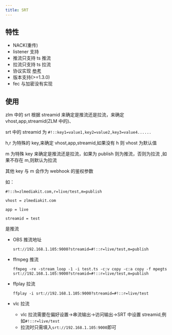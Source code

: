 ```yaml
---
title: SRT
---
```


## 特性

- NACK(重传)
- listener 支持
- 推流只支持 ts 推流
- 拉流只支持 ts 拉流
- 协议实现 [参考](https://haivision.github.io/srt-rfc/draft-sharabayko-srt.html)
- 版本支持(>=1.3.0)
- fec 与加密没有实现

## 使用

zlm 中的 srt 根据 streamid 来确定是推流还是拉流，来确定 vhost,app,streamid(ZLM 中的)、

srt 中的 streamid 为 `#!::key1=value1,key2=value2,key3=value4......`

h,r 为特殊的 key,来确定 vhost,app,streamid,如果没有 h 则 vhost 为默认值

m 为特殊 key 来确定是推流还是拉流，如果为 publish 则为推流，否则为拉流 ,如果不存在 m,则默认为拉流

其他 key 与 m 会作为 webhook 的鉴权参数

如：

```
#!::h=zlmediakit.com,r=live/test,m=publish

vhost = zlmediakit.com

app = live

streamid = test
```

是推流

- OBS 推流地址

  `srt://192.168.1.105:9000?streamid=#!::r=live/test,m=publish`

- ffmpeg 推流

  `ffmpeg -re -stream_loop -1 -i test.ts -c:v copy -c:a copy -f mpegts srt://192.168.1.105:9000?streamid=#!::r=live/test,m=publish`

- ffplay 拉流

  `ffplay -i srt://192.168.1.105:9000?streamid=#!::r=live/test`

- vlc 拉流
  - vlc 拉流需要在偏好设置->串流输出->访问输出->SRT 中设置 streamid,例如`#!::r=live/test`
  - 拉流时只需填入`srt://192.168.1.105:9000`即可
